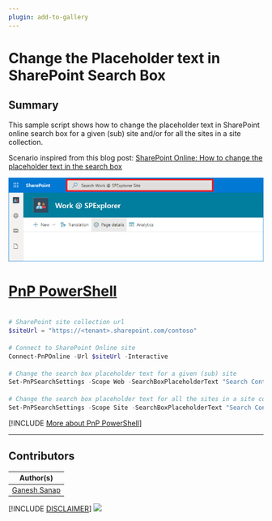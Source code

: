 ```yaml
---
plugin: add-to-gallery
---
```


# Change the Placeholder text in SharePoint Search Box

## Summary

This sample script shows how to change the placeholder text in SharePoint online search box for a given (sub) site and/or for all the sites in a site collection.

Scenario inspired from this blog post: [SharePoint Online: How to change the placeholder text in the search box](https://ganeshsanapblogs.wordpress.com/2021/06/20/sharepoint-online-how-to-change-the-placeholder-text-in-the-search-box/)

![Outupt Screenshot](assets/output.png)

# [PnP PowerShell](#tab/pnpps)

```powershell

# SharePoint site collection url
$siteUrl = "https://<tenant>.sharepoint.com/contoso"

# Connect to SharePoint Online site  
Connect-PnPOnline -Url $siteUrl -Interactive

# Change the search box placeholder text for a given (sub) site
Set-PnPSearchSettings -Scope Web -SearchBoxPlaceholderText "Search Contoso Site"

# Change the search box placeholder text for all the sites in a site collection
Set-PnPSearchSettings -Scope Site -SearchBoxPlaceholderText "Search Contoso Site"

```

[!INCLUDE [More about PnP PowerShell](../../docfx/includes/MORE-PNPPS.md)]

***

## Contributors

| Author(s) |
|-----------|
| [Ganesh Sanap](https://ganeshsanapblogs.wordpress.com/about) |

[!INCLUDE [DISCLAIMER](../../docfx/includes/DISCLAIMER.md)]
<img src="https://pnptelemetry.azurewebsites.net/script-samples/scripts/spo-search-change-placeholder-text" aria-hidden="true" />
